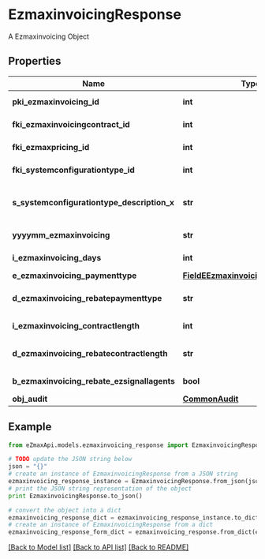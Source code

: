 # EzmaxinvoicingResponse

A Ezmaxinvoicing Object

## Properties

Name | Type | Description | Notes
------------ | ------------- | ------------- | -------------
**pki_ezmaxinvoicing_id** | **int** | The unique ID of the Ezmaxinvoicing | [optional] 
**fki_ezmaxinvoicingcontract_id** | **int** | The unique ID of the Ezmaxinvoicingcontract | 
**fki_ezmaxpricing_id** | **int** | The unique ID of the Ezmaxpricing | 
**fki_systemconfigurationtype_id** | **int** | The unique ID of the Systemconfigurationtype | 
**s_systemconfigurationtype_description_x** | **str** | The description of the Systemconfigurationtype in the language of the requester | 
**yyyymm_ezmaxinvoicing** | **str** | The YYYYMM period of the Ezmaxinvoicing | 
**i_ezmaxinvoicing_days** | **int** | The number of days invoiced | 
**e_ezmaxinvoicing_paymenttype** | [**FieldEEzmaxinvoicingPaymenttype**](FieldEEzmaxinvoicingPaymenttype.md) |  | 
**d_ezmaxinvoicing_rebatepaymenttype** | **str** | The percentage of rebate depending of the payment type | 
**i_ezmaxinvoicing_contractlength** | **int** | The length of the contract in years | 
**d_ezmaxinvoicing_rebatecontractlength** | **str** | The percentage of rebate depending of the contract length | 
**b_ezmaxinvoicing_rebate_ezsignallagents** | **bool** | Whether the rebate for eZsign is for all agents | 
**obj_audit** | [**CommonAudit**](CommonAudit.md) |  | [optional] 

## Example

```python
from eZmaxApi.models.ezmaxinvoicing_response import EzmaxinvoicingResponse

# TODO update the JSON string below
json = "{}"
# create an instance of EzmaxinvoicingResponse from a JSON string
ezmaxinvoicing_response_instance = EzmaxinvoicingResponse.from_json(json)
# print the JSON string representation of the object
print EzmaxinvoicingResponse.to_json()

# convert the object into a dict
ezmaxinvoicing_response_dict = ezmaxinvoicing_response_instance.to_dict()
# create an instance of EzmaxinvoicingResponse from a dict
ezmaxinvoicing_response_form_dict = ezmaxinvoicing_response.from_dict(ezmaxinvoicing_response_dict)
```
[[Back to Model list]](../README.md#documentation-for-models) [[Back to API list]](../README.md#documentation-for-api-endpoints) [[Back to README]](../README.md)


